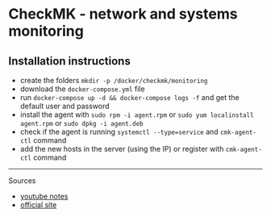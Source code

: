 # CheckMK - network and systems monitoring


## Installation instructions

- create the folders `mkdir -p /docker/checkmk/monitoring`
- download the `docker-compose.yml` file
- run `docker-compose up -d && docker-compose logs -f` and get the default user and password
- install the agent with `sudo rpm -i agent.rpm` or `sudo yum localinstall agent.rpm` or `sudo dpkg -i agent.deb`
- check if the agent is running `systemctl --type=service` and `cmk-agent-ctl` command
- add the new hosts in the server (using the IP) or register with `cmk-agent-ctl` command
---------------------

Sources
- [youtube notes](https://shownotes.opensourceisawesome.com/checkmk/) 
- [official site](https://checkmk.com/)
